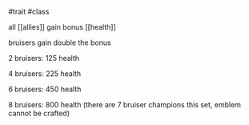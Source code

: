 #trait
#class

all [[allies]] gain bonus [[health]]

bruisers gain double the bonus

2 bruisers: 125 health

4 bruisers: 225 health

6 bruisers: 450 health

8 bruisers: 800 health (there are 7 bruiser champions this set, emblem cannot be crafted)